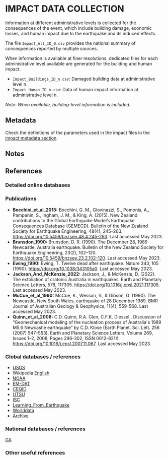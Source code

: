 # IMPACT DATA COLLECTION


Information at different administrative levels is collected for the consequences of the event, 
which include building damage, economic losses, and human impact due to the earthquake and its induced effects.

The file `Impact_All_ID_0.csv` provides the national summary of consequences reported by multiple sources.

When information is available at finer resolutions, dedicated files for each administrative level
available are generated for the building and human impact.

- `Impact_Buildings_ID_n.csv`: Damaged building data at administrative level n.
- `Impact_Human_ID_n.csv`: Data of human impact information at administrative level n.

_Note: When available, building-level information is included._


## Metadata

Check the definitions of the parameters used in the impact files in the [impact metadata section](https://gitlab.openquake.org/risk/ecd/-/blob/main/metadata.md#impact-data).


## Notes


## References

### Detailed online databases


### Publications
- **Bocchini_et_al_2015:** Bocchini, G. M., Giovinazzi, S., Pomonis, A., Pampanin, S., Ingham, J. M., & King, A. (2015). New Zealand contributions to the Global Earthquake Model’s Earthquake Consequences Database (GEMECD). Bulletin of the New Zealand Society for Earthquake Engineering, 48(4), 245–263. https://doi.org/10.5459/bnzsee.48.4.245-263. Last accessed May 2023.  
- **Brunsdon_1990:** Brunsdon, D. R. (1990). The December 28, 1989 Newcastle, Australia earthquake. Bulletin of the New Zealand Society for Earthquake Engineering, 23(2), 102–120. https://doi.org/10.5459/bnzsee.23.2.102-120. Last accessed May 2023. 
- **Ewing_1990:** Ewing, T. Twelve dead after earthquake. Nature 343, 105 (1990). https://doi.org/10.1038/343105a0. Last accessed May 2023. 
- **Jackson_And_McKenzie_2022:** Jackson, J., & McKenzie, D. (2022). The exfoliation of cratonic Australia in earthquakes. Earth and Planetary Science Letters, 578, 117305. https://doi.org/10.1016/j.epsl.2021.117305. Last accessed May 2023.  
- **McCue_et_al_1990:** McCue, K., Wesson, V., & Gibson, G. (1990). The Newcastle, New South Wales, earthquake of 28 December 1989. BMR Journal of Australian Geology & Geophysics, 11(4), 559-568. Last accessed May 2023. 
- **Quinn_et_al_2008:** C.D. Quinn, R.A. Glen, C.F.K. Diessel,. Discussion of “Geomechanical modeling of the nucleation process of Australia's 1989 M5.6 Newcastle earthquake” by C.D. Klose (Earth Planet. Sci. Lett. 256 (2007) 547–553). Earth and Planetary Science Letters, Volume 269, Issues 1–2, 2008, Pages 296-302, ISSN 0012-821X. https://doi.org/10.1016/j.epsl.2007.11.067. Last accessed May 2023. 


### Global databases / references
- [USGS](https://earthquake.usgs.gov/earthquakes/eventpage/usp00043na/executive) 
- Wikipedia [English](https://en.wikipedia.org/wiki/1989_Newcastle_earthquake)
- [NOAA](https://www.ngdc.noaa.gov/hazel/view/hazards/earthquake/event-more-info/5221)
- [EM-DAT](https://public.emdat.be/data)
- [CEQID](http://www.ceqid.org/CEQID/Earthquake.aspx?p=32&ix=30&pid=32&prcid=17&ppid=600)
- [UTSU](https://iisee.kenken.go.jp/cgi-bin/utsu/result_eng.cgi)
- [ISC](http://www.isc.ac.uk/cgi-bin/bibsearch.pl?searchshape=POLY&coordvals=&start_year=1989&start_month=12&start_day=27&stime=00%3A00%3A00&end_year=1989&end_month=12&end_day=28&etime=23%3A00%3A00&minyear=&maxyear=&sortby=day&publisher=&authors=)
- [Learning_From_Earthquake](https://learningfromearthquakes.org/component/lfe_reports/?view=lfereports&id=117&layout=default)
- [Worlddata](https://www.worlddata.info/australia/australia/earthquakes.php)
- [Archive](https://web.archive.org/web/20110310002838/http://www.newcastle.nsw.gov.au/about_newcastle/history_and_heritage/earthquake)


### National databases / references
[GA](https://www.ga.gov.au/news/30-years-on-commemorating-the-1989-newcastle-earthquake)


### Other useful references
